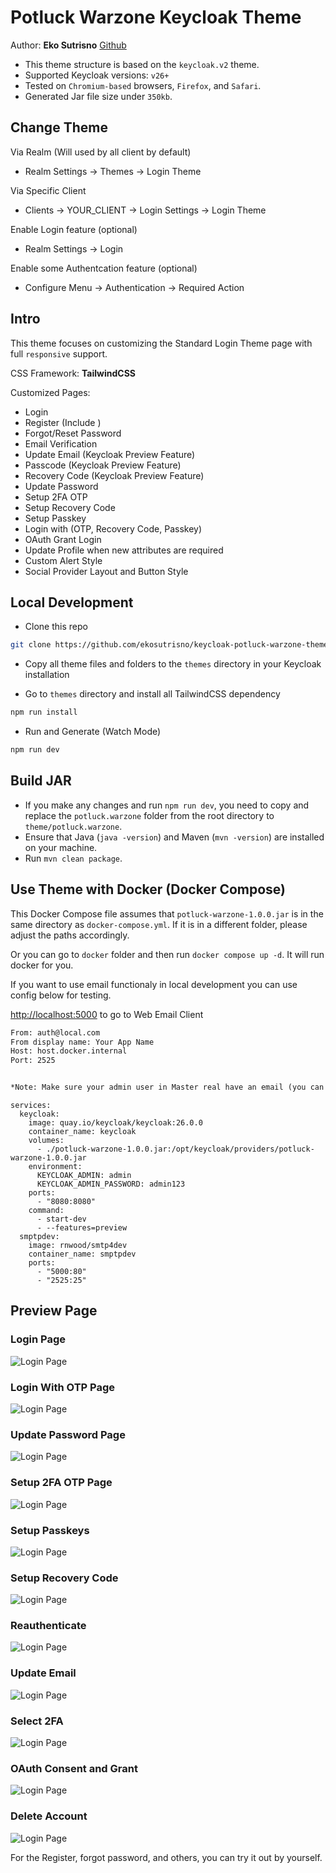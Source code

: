 # Potluck Warzone Keycloak Theme

Author: **Eko Sutrisno** [Github](https://github.com/ekosutrisno)

* This theme structure is based on the `keycloak.v2` theme.
* Supported Keycloak versions: `v26+`
* Tested on `Chromium-based` browsers, `Firefox`, and `Safari`.
* Generated Jar file size under `350kb`.

## Change Theme

Via Realm (Will used by all client by default)

* Realm Settings -> Themes -> Login Theme

Via Specific Client

* Clients -> YOUR_CLIENT -> Login Settings -> Login Theme

Enable Login feature (optional)

* Realm Settings -> Login

Enable some Authentcation feature (optional)

* Configure Menu -> Authentication -> Required Action

## Intro

This theme focuses on customizing the Standard Login Theme page with full `responsive` support.

CSS Framework: **TailwindCSS**

Customized Pages:

* Login
* Register (Include )
* Forgot/Reset Password
* Email Verification
* Update Email (Keycloak Preview Feature)
* Passcode (Keycloak Preview Feature)
* Recovery Code (Keycloak Preview Feature)
* Update Password
* Setup 2FA OTP
* Setup Recovery Code
* Setup Passkey
* Login with (OTP, Recovery Code, Passkey)
* OAuth Grant Login
* Update Profile when new attributes are required
* Custom Alert Style
* Social Provider Layout and Button Style

## Local Development

* Clone this repo

```sh
git clone https://github.com/ekosutrisno/keycloak-potluck-warzone-theme.git
```

* Copy all theme files and folders to the `themes` directory in your Keycloak installation

* Go to `themes` directory and install all TailwindCSS dependency

```sh
npm run install
```

* Run and Generate (Watch Mode)

```sh
npm run dev
```

## Build JAR

* If you make any changes and run `npm run dev`, you need to copy and replace the `potluck.warzone` folder from the root directory to `theme/potluck.warzone`.
* Ensure that Java (`java -version`) and Maven (`mvn -version`) are installed on your machine.
* Run `mvn clean package`.

## Use Theme with Docker (Docker Compose)

This Docker Compose file assumes that `potluck-warzone-1.0.0.jar` is in the same directory as `docker-compose.yml`. If it is in a different folder, please adjust the paths accordingly.

Or you can go to `docker` folder and then run `docker compose up -d`. It will run docker for you.

If you want to use email functionaly in local development you can use config below for testing.

<http://localhost:5000> to go to Web Email Client

```txt
From: auth@local.com
From display name: Your App Name
Host: host.docker.internal
Port: 2525


*Note: Make sure your admin user in Master real have an email (you can use random email on local development)

```

```docker-compose
services:
  keycloak:
    image: quay.io/keycloak/keycloak:26.0.0
    container_name: keycloak
    volumes:
      - ./potluck-warzone-1.0.0.jar:/opt/keycloak/providers/potluck-warzone-1.0.0.jar
    environment:
      KEYCLOAK_ADMIN: admin
      KEYCLOAK_ADMIN_PASSWORD: admin123
    ports:
      - "8080:8080"
    command: 
      - start-dev
      - --features=preview
  smptpdev:
    image: rnwood/smtp4dev
    container_name: smptpdev
    ports:
      - "5000:80"
      - "2525:25"
```

## Preview Page

### Login Page

![Login Page](./public/login.webp)

### Login With OTP Page

![Login Page](./public/otp.webp)

### Update Password Page

![Login Page](./public/update_password.webp)

### Setup 2FA OTP Page

![Login Page](./public/2fa_config.webp)

### Setup Passkeys

![Login Page](./public/passkeys.webp)

### Setup Recovery Code

![Login Page](./public/recovery_codes.webp)

### Reauthenticate

![Login Page](./public/re_authentication.webp)

### Update Email

![Login Page](./public/update_email.webp)

### Select 2FA

![Login Page](./public/select_login_auth.webp)

### OAuth Consent and Grant

![Login Page](./public/oauth_consent_grant.webp)

### Delete Account

![Login Page](./public/delete_account.webp)

For the Register, forgot password, and others, you can try it out by yourself.
